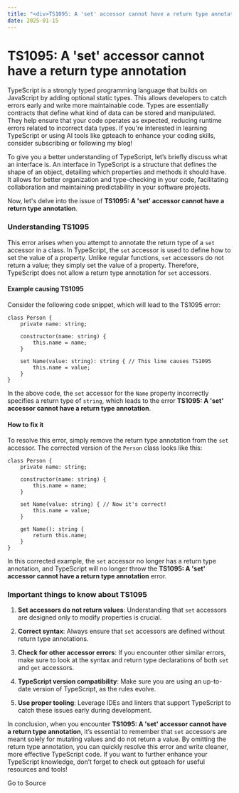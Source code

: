 ```yaml
---
title: "<div>TS1095: A 'set' accessor cannot have a return type annotation</div>"
date: 2025-01-15
---
```


# TS1095: A 'set' accessor cannot have a return type annotation

TypeScript is a strongly typed programming language that builds on JavaScript by adding optional static types. This allows developers to catch errors early and write more maintainable code. Types are essentially contracts that define what kind of data can be stored and manipulated. They help ensure that your code operates as expected, reducing runtime errors related to incorrect data types. If you're interested in learning TypeScript or using AI tools like gpteach to enhance your coding skills, consider subscribing or following my blog!

To give you a better understanding of TypeScript, let’s briefly discuss what an interface is. An interface in TypeScript is a structure that defines the shape of an object, detailing which properties and methods it should have. It allows for better organization and type-checking in your code, facilitating collaboration and maintaining predictability in your software projects.

Now, let's delve into the issue of **TS1095: A 'set' accessor cannot have a return type annotation**.

### Understanding TS1095

This error arises when you attempt to annotate the return type of a `set` accessor in a class. In TypeScript, the `set` accessor is used to define how to set the value of a property. Unlike regular functions, `set` accessors do not return a value; they simply set the value of a property. Therefore, TypeScript does not allow a return type annotation for `set` accessors.

#### Example causing TS1095

Consider the following code snippet, which will lead to the TS1095 error:  

```
class Person {
    private name: string;

    constructor(name: string) {
        this.name = name;
    }

    set Name(value: string): string { // This line causes TS1095
        this.name = value;
    }
}
```

In the above code, the `set` accessor for the `Name` property incorrectly specifies a return type of `string`, which leads to the error **TS1095: A 'set' accessor cannot have a return type annotation**.

#### How to fix it

To resolve this error, simply remove the return type annotation from the `set` accessor. The corrected version of the `Person` class looks like this:  

```
class Person {
    private name: string;

    constructor(name: string) {
        this.name = name;
    }

    set Name(value: string) { // Now it's correct!
        this.name = value;
    }

    get Name(): string {
        return this.name;
    }
}
```

In this corrected example, the `set` accessor no longer has a return type annotation, and TypeScript will no longer throw the **TS1095: A 'set' accessor cannot have a return type annotation** error.

### Important things to know about TS1095

1. **Set accessors do not return values**: Understanding that `set` accessors are designed only to modify properties is crucial.
    
2. **Correct syntax**: Always ensure that `set` accessors are defined without return type annotations.
    
3. **Check for other accessor errors**: If you encounter other similar errors, make sure to look at the syntax and return type declarations of both `set` and `get` accessors.
    
4. **TypeScript version compatibility**: Make sure you are using an up-to-date version of TypeScript, as the rules evolve.
    
5. **Use proper tooling**: Leverage IDEs and linters that support TypeScript to catch these issues early during development.
    

In conclusion, when you encounter **TS1095: A 'set' accessor cannot have a return type annotation**, it’s essential to remember that `set` accessors are meant solely for mutating values and do not return a value. By omitting the return type annotation, you can quickly resolve this error and write cleaner, more effective TypeScript code. If you want to further enhance your TypeScript knowledge, don’t forget to check out gpteach for useful resources and tools!

Go to Source
